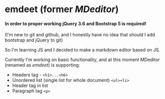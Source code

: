 # emdeet (former _MDeditor_)

#### In order to proper working jQuery 3.6 and Bootstrap 5 is required!  
(I'm new to git and github, and I honestly have no idea that should I add bootstrap and jQuery to git)

So I'm learning JS and I decided to make a markdown editor based on JS.

Currently I'm working on basic functionality, and at this moment MDeditor (renamed as _emdeet_) is supporting:
- Headers tag - `<h1>...<h6>`
- Unordered list (single list for whole document) `<ul><li>`
- Header tag in list
- Paragraph tag `<p>`
